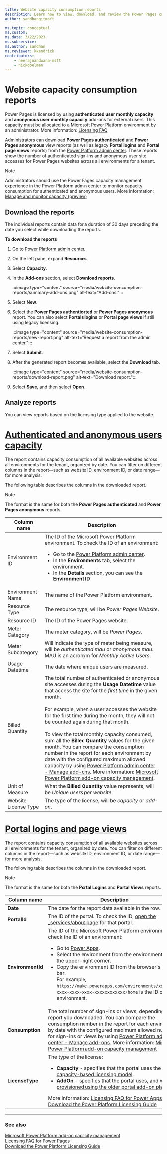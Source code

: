 ```yaml
---
title: Website capacity consumption reports
description: Learn how to view, download, and review the Power Pages capacity consumption reports from the Power Platform admin center.
author: sandhangitmsft

ms.topic: conceptual
ms.custom: 
ms.date: 3/22/2023
ms.subservice: 
ms.author: sandhan
ms.reviewer: kkendrick
contributors:
    - neerajnandwana-msft
    - nickdoelman
---
```

 
# Website capacity consumption reports

Power Pages is licensed by using **authenticated user monthly capacity** and **anonymous user monthly capacity** add-ons for external users. This capacity must be allocated to a Microsoft Power Platform environment by an administrator. More information: [Licensing FAQ](/power-platform/admin/powerapps-flow-licensing-faq?branch=main#power-pages)

Administrators can download **Power Pages authenticated** and **Power Pages anonymous** view reports (as well as legacy **Portal logins** and **Portal page views** reports) from the [Power Platform admin center](https://admin.powerplatform.com). These reports show the number of authenticated sign-ins and anonymous user site accesses for Power Pages websites across all environments for a tenant. 

> [!NOTE]
> Administrators should use the Power Pages capacity management experience in the Power Platform admin center to monitor capacity consumption for authenticated and anonymous users. More information: [Manage and monitor capacity (preview)](capacity-management.md)

## Download the reports

The individual reports contain data for a duration of 30 days preceding the date you select while downloading the reports.

**To download the reports**

1. Go to [Power Platform admin center](https://admin.powerplatform.com).

1. On the left pane, expand **Resources**.

1. Select **Capacity**.

1. In the **Add-ons** section, select **Download reports**.

    :::image type="content" source="media/website-consumption-reports/summary-add-ons.png" alt-text="Add-ons.":::

1. Select **New**.

1. Select the **Power Pages authenticated** or **Power Pages anonymous** report. You can also select **Portals logins** or **Portal page views** if still using legacy licensing.

    :::image type="content" source="media/website-consumption-reports/new-report.png" alt-text="Request a report from the admin center.":::

1. Select **Submit**.

1. After the generated report becomes available, select the **Download** tab.

    :::image type="content" source="media/website-consumption-reports/download-report.png" alt-text="Download report.":::

1. Select **Save**, and then select **Open**.

## Analyze reports

You can view reports based on the licensing type applied to the website.

# [Authenticated and anonymous users capacity](#tab/PPS)

The report contains capacity consumption of all available websites across all environments for the tenant, organized by date. You can filter on different columns in the report&mdash;such as website ID, environment ID, or date range&mdash;for more analysis.

The following table describes the columns in the downloaded report.

> [!NOTE]
> The format is the same for both the **Power Pages authenticated** and **Power Pages anonymous** reports.

| Column name | Description |
| - | - |
| Environment ID | The ID of the Microsoft Power Platform environment. To check the ID of an environment: <ul><li> Go to the [Power Platform admin center](https://aka.ms/ppac). </li><li>In the **Environments** tab, select the environment.</li><li>In the **Details** section, you can see the **Environment ID**</li></ul> |
| Environment Name | The name of the Power Platform environment. |
| Resource Type | The resource type, will be *Power Pages Website*. |
| Resource ID | The ID of the Power Pages website. |
| Meter Category | The meter category, will be *Power Pages*. |
| Meter Subcategory | Will indicate the type of meter being measure, will be *authenticated mau* or *anonymous mau*. MAU is an acronym for *Monthly Active Users*. |
| Usage Datetime | The date where unique users are measured. |
| Billed Quantity | The total number of authenticated or anonymous site accesses during the **Usage Datetime** value that access the site for the *first time* in the given month. </br></br>For example, when a user accesses the website for the first time during the month, they will not be counted again during that month. </br></br>To view the total monthly capacity consumed, sum all the **Billed Quantity** values for the given month. You can compare the consumption number in the report for each environment by date with the configured maximum allowed capacity by using [Power Platform admin center - Manage add-ons](https://admin.powerplatform.microsoft.com/resources/capacity#add-ons). More information: [Microsoft Power Platform add-on capacity management](/power-platform/admin/capacity-add-on). |
| Unit of Measure | What the **Billed Quantity** value represents, will be *Unique users per website*. |
| Website License Type | The type of the license, will be *capacity* or *add-on*. |

# [Portal logins and page views](#tab/PLV)

The report contains capacity consumption of all available websites across all environments for the tenant, organized by date. You can filter on different columns in the report&mdash;such as website ID, environment ID, or date range&mdash;for more analysis.

The following table describes the columns in the downloaded report.

> [!NOTE]
> The format is the same for both the **Portal Logins** and **Portal Views** reports.

| Column name | Description |
| - | - |
| **Date** | The date for the report data available in the row. |
| **PortalId** | The ID of the portal. To check the ID, [open the _services/about page](/power-apps/maker/portals/admin/clear-server-side-cache) for that portal. |
| **EnvironmentId** | The ID of the Microsoft Power Platform environment. To check the ID of an environment: <ul><li> Go to [Power Apps](https://make.powerapps.com). </li><li> Select the environment from the environments list in the upper-right corner. </li> <li> Copy the environment ID from the browser's address bar. <br> For example, `https://make.powerapps.com/environments/xxxxxxxx-xxxx-xxxx-xxxx-xxxxxxxxxxxx/home` is the ID of the environment. </li> </ul> |
| **Consumption** | The total number of sign-ins or views, depending on the report you downloaded. You can compare the consumption number in the report for each environment by date with the configured maximum allowed numbers for sign-ins or views by using [Power Platform admin center - Manage add-ons](https://admin.powerplatform.microsoft.com/resources/capacity#add-ons). More information: [Microsoft Power Platform add-on capacity management](/power-platform/admin/capacity-add-on) |
| **LicenseType** | The type of the license: <ul> <li> **Capacity** - specifies that the portal uses the [capacity-based licensing model](/power-platform/admin/powerapps-flow-licensing-faq#portals). </li> <li> **AddOn** - specifies that the portal uses, and was [provisioned using the older portal add-on plan](/power-apps/maker/portals/provision-portal-add-on). </li> </ul> More information: [Licensing FAQ for Power Apps](/power-platform/admin/powerapps-flow-licensing-faq#portals) and [Download the Power Platform Licensing Guide](https://go.microsoft.com/fwlink/?linkid=2085130)

---

### See also

[Microsoft Power Platform add-on capacity management](/power-platform/admin/capacity-add-on)  
[Licensing FAQ for Power Pages](/power-platform/admin/powerapps-flow-licensing-faq#power-pages)  
[Download the Power Platform Licensing Guide](https://go.microsoft.com/fwlink/?linkid=2085130)


